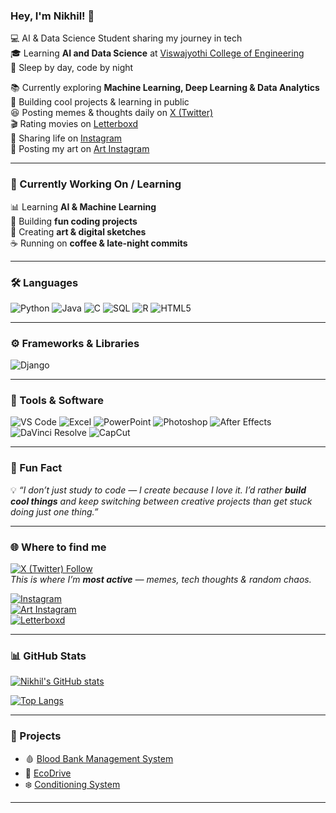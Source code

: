 ### Hey, I'm Nikhil! 👋

💻 AI & Data Science Student sharing my journey in tech  
🎓 Learning **AI and Data Science** at [Viswajyothi College of Engineering](https://vjcet.org/)  
🌙 Sleep by day, code by night  

📚 Currently exploring **Machine Learning, Deep Learning & Data Analytics**  
🚀 Building cool projects & learning in public  
😆 Posting memes & thoughts daily on [X (Twitter)](https://x.com/Nichol8s_3000?t=cG59JT54mo6K2GOgHSU3dw&s=09)  
🎬 Rating movies on [Letterboxd](https://boxd.it/cWdVf)  
📸 Sharing life on [Instagram](https://www.instagram.com/nikhil.3000_?igsh=aW5oZHdzc3I1cXd2)  
🎨 Posting my art on [Art Instagram](https://www.instagram.com/nichol8s_crap?igsh=MWxxM2FtNTc1dTlrdg==)  

---

### 🌱 Currently Working On / Learning  

📊 Learning **AI & Machine Learning**  
🤖 Building **fun coding projects**  
🎨 Creating **art & digital sketches**  
☕ Running on **coffee & late-night commits**  

---

### 🛠️ Languages  

![Python](https://img.shields.io/badge/Python-3776AB?style=for-the-badge&logo=python&logoColor=white)
![Java](https://img.shields.io/badge/Java-007396?style=for-the-badge&logo=java&logoColor=white)
![C](https://img.shields.io/badge/C-00599C?style=for-the-badge&logo=c&logoColor=white)
![SQL](https://img.shields.io/badge/SQL-003B57?style=for-the-badge&logo=postgresql&logoColor=white)
![R](https://img.shields.io/badge/R-276DC3?style=for-the-badge&logo=r&logoColor=white)
![HTML5](https://img.shields.io/badge/HTML5-E34F26?style=for-the-badge&logo=html5&logoColor=white)

---

### ⚙️ Frameworks & Libraries  

![Django](https://img.shields.io/badge/Django-092E20?style=for-the-badge&logo=django&logoColor=white)

---

### 🎨 Tools & Software  

![VS Code](https://img.shields.io/badge/VS%20Code-007ACC?style=for-the-badge&logo=visual-studio-code&logoColor=white)
![Excel](https://img.shields.io/badge/Excel-217346?style=for-the-badge&logo=microsoft-excel&logoColor=white)
![PowerPoint](https://img.shields.io/badge/PowerPoint-B7472A?style=for-the-badge&logo=microsoft-powerpoint&logoColor=white)
![Photoshop](https://img.shields.io/badge/Photoshop-31A8FF?style=for-the-badge&logo=adobe-photoshop&logoColor=white)
![After Effects](https://img.shields.io/badge/After%20Effects-9999FF?style=for-the-badge&logo=adobe-after-effects&logoColor=white)
![DaVinci Resolve](https://img.shields.io/badge/DaVinci%20Resolve-233A51?style=for-the-badge&logo=davinci-resolve&logoColor=white)
![CapCut](https://img.shields.io/badge/CapCut-000000?style=for-the-badge&logo=capcut&logoColor=white)

---

### 🌟 Fun Fact  

💡 _“I don’t just study to code — I create because I love it. I’d rather **build cool things** and keep switching between creative projects than get stuck doing just one thing.”_

---

### 🌐 Where to find me  

[![X (Twitter) Follow](https://img.shields.io/twitter/follow/Nichol8s_3000?style=for-the-badge&logo=x&logoColor=white&color=1DA1F2)](https://x.com/Nichol8s_3000?t=cG59JT54mo6K2GOgHSU3dw&s=09)  
_This is where I’m **most active** — memes, tech thoughts & random chaos._

[![Instagram](https://img.shields.io/badge/Instagram-Main-E4405F?style=for-the-badge&logo=instagram&logoColor=white)](https://www.instagram.com/nikhil.3000_?igsh=aW5oZHdzc3I1cXd2)  
[![Art Instagram](https://img.shields.io/badge/Instagram-Art-E4405F?style=for-the-badge&logo=instagram&logoColor=white)](https://www.instagram.com/nichol8s_crap?igsh=MWxxM2FtNTc1dTlrdg==)  
[![Letterboxd](https://img.shields.io/badge/Letterboxd-Follow-00D735?style=for-the-badge&logo=letterboxd&logoColor=white)](https://boxd.it/cWdVf)  

---

### 📊 GitHub Stats  

[![Nikhil's GitHub stats](https://github-readme-stats.vercel.app/api?username=nichol8s&count_private=true&show_icons=true&theme=radical)](https://github.com/anuraghazra/github-readme-stats)

[![Top Langs](https://github-readme-stats.vercel.app/api/top-langs/?username=nichol8s&layout=compact&theme=radical)](https://github.com/anuraghazra/github-readme-stats)

---

### 🚀 Projects  

- 🩸 [Blood Bank Management System](https://github.com/nichol8s/Blood-Bank) 
- 🌱 [EcoDrive](https://github.com/nichol8s/ECODRIVE) 
- ❄️ [Conditioning System](https://github.com/nichol8s/Conditioning-System)
---

